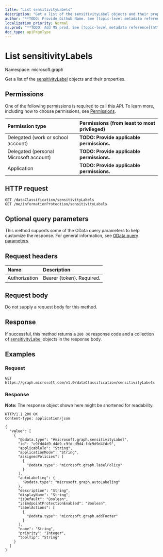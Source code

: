 ```yaml
---
title: "List sensitivityLabels"
description: "Get a list of the sensitivityLabel objects and their properties."
author: "**TODO: Provide Github Name. See [topic-level metadata reference](https://msgo.azurewebsites.net/add/document/guidelines/metadata.html#topic-level-metadata)**"
localization_priority: Normal
ms.prod: "**TODO: Add MS prod. See [topic-level metadata reference](https://msgo.azurewebsites.net/add/document/guidelines/metadata.html#topic-level-metadata)**"
doc_type: apiPageType
---
```


# List sensitivityLabels
Namespace: microsoft.graph



Get a list of the [sensitivityLabel](../resources/sensitivitylabel.md) objects and their properties.

## Permissions
One of the following permissions is required to call this API. To learn more, including how to choose permissions, see [Permissions](/graph/permissions-reference).

|Permission type|Permissions (from least to most privileged)|
|:---|:---|
|Delegated (work or school account)|**TODO: Provide applicable permissions.**|
|Delegated (personal Microsoft account)|**TODO: Provide applicable permissions.**|
|Application|**TODO: Provide applicable permissions.**|

## HTTP request

<!-- {
  "blockType": "ignored"
}
-->
``` http
GET /dataClassification/sensitivityLabels
GET /me/informationProtection/sensitivityLabels
```

## Optional query parameters
This method supports some of the OData query parameters to help customize the response. For general information, see [OData query parameters](/graph/query-parameters).

## Request headers
|Name|Description|
|:---|:---|
|Authorization|Bearer {token}. Required.|

## Request body
Do not supply a request body for this method.

## Response

If successful, this method returns a `200 OK` response code and a collection of [sensitivityLabel](../resources/sensitivitylabel.md) objects in the response body.

## Examples

### Request
<!-- {
  "blockType": "request",
  "name": "list_sensitivitylabel"
}
-->
``` http
GET https://graph.microsoft.com/v1.0/dataClassification/sensitivityLabels
```


### Response
**Note:** The response object shown here might be shortened for readability.
<!-- {
  "blockType": "response",
  "truncated": true,
  "@odata.type": "Collection(microsoft.graph.sensitivityLabel)"
}
-->
``` http
HTTP/1.1 200 OK
Content-Type: application/json

{
  "value": [
    {
      "@odata.type": "#microsoft.graph.sensitivityLabel",
      "id": "c9fdd4d9-d4d9-c9fd-d9d4-fdc9d9d4fdc9",
      "applicableTo": "String",
      "applicationMode": "String",
      "assignedPolicies": [
        {
          "@odata.type": "microsoft.graph.labelPolicy"
        }
      ],
      "autoLabeling": {
        "@odata.type": "microsoft.graph.autoLabeling"
      },
      "description": "String",
      "displayName": "String",
      "isDefault": "Boolean",
      "isEndpointProtectionEnabled": "Boolean",
      "labelActions": [
        {
          "@odata.type": "microsoft.graph.addFooter"
        }
      ],
      "name": "String",
      "priority": "Integer",
      "toolTip": "String"
    }
  ]
}
```

